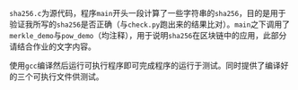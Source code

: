 `sha256.c`为源代码，程序`main`开头一段计算了一些字符串的`sha256`，目的是用于验证我所写的`sha256`是否正确（与`check.py`跑出来的结果比对）。`main`之下调用了`merkle_demo`与`pow_demo`（均注释），用于说明`sha256`在区块链中的应用，此部分请结合作业的文字内容。

使用`gcc`编译然后运行可执行程序即可完成程序的运行于测试。同时提供了编译好的三个可执行文件供测试。

